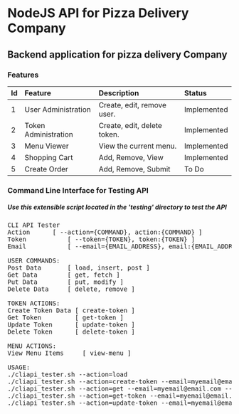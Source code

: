 # NodeJS API for Pizza Delivery Company
## Backend application for pizza delivery Company

### Features

| Id | Feature              | Description                 | Status      |
| :- | :------------------  | :-------------------------- | :---------- |
| 1  | User Administration  | Create, edit, remove user.  | Implemented |
| 2  | Token Administration | Create, edit, delete token. | Implemented |
| 3  | Menu Viewer          | View the current menu.      | Implemented |
| 4  | Shopping Cart        | Add, Remove, View           | Implemented |
| 5  | Create Order         | Add, Remove, Submit         | To Do       |


### Command Line Interface for Testing API

<h5>Use this extensible script located in the 'testing' directory to test the API</h5>

<pre>
CLI API Tester
Action		[ --action={COMMAND}, action:{COMMAND} ]
Token			[ --token={TOKEN}, token:{TOKEN} ]
Email			[ --email={EMAIL_ADDRESS}, email:{EMAIL_ADDRESS} ]

USER COMMANDS:
Post Data		[ load, insert, post ]
Get Data		[ get, fetch ]
Put Data		[ put, modify ]
Delete Data		[ delete, remove ]

TOKEN ACTIONS:
Create Token Data [ create-token ]
Get Token         [ get-token ]
Update Token      [ update-token ]
Delete Token      [ delete-token ]

MENU ACTIONS:
View Menu Items		[ view-menu ]

USAGE:
./cliapi_tester.sh --action=load
./cliapi_tester.sh --action=create-token --email=myemail@email.com
./cliapi_tester.sh --action=get --email=myemail@email.com --token=9zy66v8ktl40fe7qv5f
./cliapi_tester.sh --action=get-token --email=myemail@email.com --token=9zy66v8ktl40fe7qv5f
./cliapi_tester.sh --action=update-token --email=myemail@email.com --token=9zy66v8ktl40fe7qv5f
</pre>
